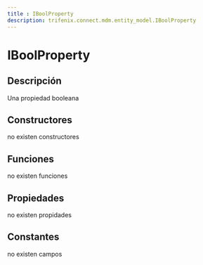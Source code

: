 ```yaml
---
title : IBoolProperty
description: trifenix.connect.mdm.entity_model.IBoolProperty
---
```




# IBoolProperty

## Descripción
Una propiedad booleana
## Constructores

no existen constructores


## Funciones

no existen funciones

## Propiedades

no existen propidades

## Constantes
no existen campos

